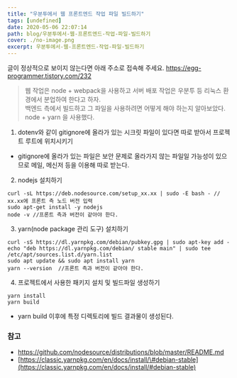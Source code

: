 ```yaml
---
title: "우분투에서 웹 프론트엔드 작업 파일 빌드하기"
tags: [undefined]
date: 2020-05-06 22:07:14
path: blog/우분투에서-웹-프론트엔드-작업-파일-빌드하기
cover: ./no-image.png
excerpt: 우분투에서-웹-프론트엔드-작업-파일-빌드하기
---
```

글이 정상적으로 보이지 않는다면 아래 주소로 접속해 주세요.
https://egg-programmer.tistory.com/232
>  
> 웹 작업은 node + webpack을 사용하고 서버 배포 작업은 우분투 등 리눅스 환경에서 분업하여 한다고 하자.  
> 백엔드 측에서 빌드하고 그 파일을 사용하려면 어떻게 해야 하는지 알아보았다.  
> node + yarn 을 사용했다. 
> 

1.   dotenv와 같이 gitignore에 올라가 있는 시크릿 파일이 있다면 따로 받아서 프로젝트 루트에 위치시키기

*   gitignore에 올라가 있는 파일은 보안 문제로 올라가지 않는 파일일 가능성이 있으므로 메일, 메신저 등을 이용해 따로 받는다. 

<ol start="2">
<li>nodejs 설치하기</li>
</ol>

<pre><code class="language-bash">curl -sL https://deb.nodesource.com/setup_xx.xx | sudo -E bash - // xx.xx에 프론트 측 노드 버전 입력
sudo apt-get install -y nodejs
node -v //프론트 측과 버전이 같아야 한다.</code></pre>

<ol start="3">
<li>yarn(node package 관리 도구) 설치하기</li>
</ol>

<pre><code class="language-bash">curl -sS https://dl.yarnpkg.com/debian/pubkey.gpg | sudo apt-key add -
echo "deb https://dl.yarnpkg.com/debian/ stable main" | sudo tee /etc/apt/sources.list.d/yarn.list
sudo apt update &amp;&amp; sudo apt install yarn
yarn --version  //프론트 측과 버전이 같아야 한다.</code></pre>

<ol start="4">
<li>프로젝트에서 사용한 패키지 설치 및 빌드파일 생성하기</li>
</ol>

<pre><code class="language-bash">yarn install
yarn build</code></pre>

*   yarn build 이후에 특정 디렉토리에 빌드 결과물이 생성된다.

### 참고

*   <https://github.com/nodesource/distributions/blob/master/README.md>
*   [https://classic.yarnpkg.com/en/docs/install/\#debian-stable](https://classic.yarnpkg.com/en/docs/install/#debian-stable)
